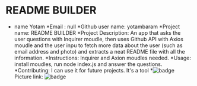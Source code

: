 
# README BUILDER
* name Yotam
*Email : null
*Github user name: yotambaram
*Project name: README BUILDER
*Project Description: An app that asks the user questions with Inquirer moudle, then  uses Github  API with Axios moudle and the user inpu to fetch more data about the user (such as email address and  photo) and extracts a neat README file with all the information.
*Instructions: Inquirer and Axion moudles needed.
*Usage:  install  moudles, run node index.js and answer the questions.
*Contributing: I can use it for future projects. It's a tool
*![badge](https://img.shields.io/static/v1?label=Version&message=1.0&color=red)
Picture link: ![badge](https://avatars3.githubusercontent.com/u/56105414?v=4)
